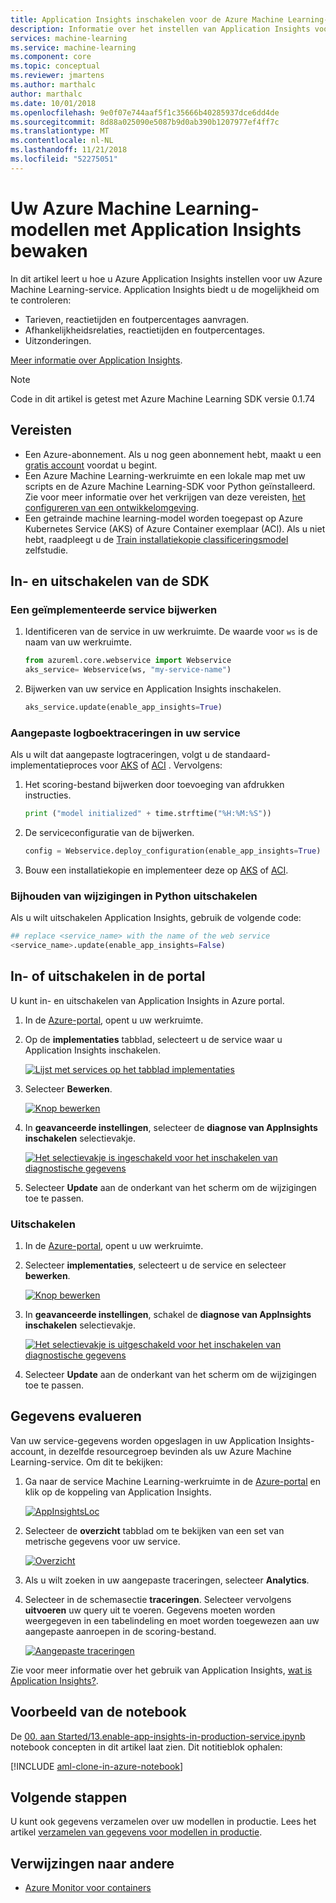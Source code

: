 ```yaml
---
title: Application Insights inschakelen voor de Azure Machine Learning-service
description: Informatie over het instellen van Application Insights voor services die zijn geïmplementeerd via Azure Machine Learning-service
services: machine-learning
ms.service: machine-learning
ms.component: core
ms.topic: conceptual
ms.reviewer: jmartens
ms.author: marthalc
author: marthalc
ms.date: 10/01/2018
ms.openlocfilehash: 9e0f07e744aaf5f1c35666b40285937dce6dd4de
ms.sourcegitcommit: 8d88a025090e5087b9d0ab390b1207977ef4ff7c
ms.translationtype: MT
ms.contentlocale: nl-NL
ms.lasthandoff: 11/21/2018
ms.locfileid: "52275051"
---
```

# <a name="monitor-your-azure-machine-learning-models-with-application-insights"></a>Uw Azure Machine Learning-modellen met Application Insights bewaken

In dit artikel leert u hoe u Azure Application Insights instellen voor uw Azure Machine Learning-service. Application Insights biedt u de mogelijkheid om te controleren:
* Tarieven, reactietijden en foutpercentages aanvragen.
* Afhankelijkheidsrelaties, reactietijden en foutpercentages.
* Uitzonderingen.

[Meer informatie over Application Insights](../../application-insights/app-insights-overview.md). 

>[!NOTE]
> Code in dit artikel is getest met Azure Machine Learning SDK versie 0.1.74


## <a name="prerequisites"></a>Vereisten
* Een Azure-abonnement. Als u nog geen abonnement hebt, maakt u een [gratis account](https://aka.ms/AMLfree) voordat u begint.
* Een Azure Machine Learning-werkruimte en een lokale map met uw scripts en de Azure Machine Learning-SDK voor Python geïnstalleerd. Zie voor meer informatie over het verkrijgen van deze vereisten, [het configureren van een ontwikkelomgeving](how-to-configure-environment.md).
* Een getrainde machine learning-model worden toegepast op Azure Kubernetes Service (AKS) of Azure Container exemplaar (ACI). Als u niet hebt, raadpleegt u de [Train installatiekopie classificeringsmodel](tutorial-train-models-with-aml.md) zelfstudie.


## <a name="enable-and-disable-from-the-sdk"></a>In- en uitschakelen van de SDK

### <a name="update-a-deployed-service"></a>Een geïmplementeerde service bijwerken
1. Identificeren van de service in uw werkruimte. De waarde voor `ws` is de naam van uw werkruimte.

    ```python
    from azureml.core.webservice import Webservice
    aks_service= Webservice(ws, "my-service-name")
    ```
2. Bijwerken van uw service en Application Insights inschakelen. 

    ```python
    aks_service.update(enable_app_insights=True)
    ```

### <a name="log-custom-traces-in-your-service"></a>Aangepaste logboektraceringen in uw service
Als u wilt dat aangepaste logtraceringen, volgt u de standaard-implementatieproces voor [AKS](how-to-deploy-to-aks.md) of [ACI](how-to-deploy-to-aci.md) . Vervolgens:

1. Het scoring-bestand bijwerken door toevoeging van afdrukken instructies.
    
    ```python
    print ("model initialized" + time.strftime("%H:%M:%S"))
    ```

2. De serviceconfiguratie van de bijwerken.
    
    ```python
    config = Webservice.deploy_configuration(enable_app_insights=True)
    ```

3. Bouw een installatiekopie en implementeer deze op [AKS](how-to-deploy-to-aks.md) of [ACI](how-to-deploy-to-aci.md).  

### <a name="disable-tracking-in-python"></a>Bijhouden van wijzigingen in Python uitschakelen

Als u wilt uitschakelen Application Insights, gebruik de volgende code:

```python 
## replace <service_name> with the name of the web service
<service_name>.update(enable_app_insights=False)
```
    
## <a name="enable-and-disable-in-the-portal"></a>In- of uitschakelen in de portal

U kunt in- en uitschakelen van Application Insights in Azure portal.

1. In de [Azure-portal](https://portal.azure.com), opent u uw werkruimte.

1. Op de **implementaties** tabblad, selecteert u de service waar u Application Insights inschakelen.

   [![Lijst met services op het tabblad implementaties](media/how-to-enable-app-insights/Deployments.PNG)](./media/how-to-enable-app-insights/Deployments.PNG#lightbox)

3. Selecteer **Bewerken**.

   [![Knop bewerken](media/how-to-enable-app-insights/Edit.PNG)](./media/how-to-enable-app-insights/Edit.PNG#lightbox)

4. In **geavanceerde instellingen**, selecteer de **diagnose van AppInsights inschakelen** selectievakje.

   [![Het selectievakje is ingeschakeld voor het inschakelen van diagnostische gegevens](media/how-to-enable-app-insights/AdvancedSettings.png)](./media/how-to-enable-app-insights/AdvancedSettings.png#lightbox)

1. Selecteer **Update** aan de onderkant van het scherm om de wijzigingen toe te passen. 

### <a name="disable"></a>Uitschakelen
1. In de [Azure-portal](https://portal.azure.com), opent u uw werkruimte.
1. Selecteer **implementaties**, selecteert u de service en selecteer **bewerken**.

   [![Knop bewerken](media/how-to-enable-app-insights/Edit.PNG)](./media/how-to-enable-app-insights/Edit.PNG#lightbox)

1. In **geavanceerde instellingen**, schakel de **diagnose van AppInsights inschakelen** selectievakje. 

   [![Het selectievakje is uitgeschakeld voor het inschakelen van diagnostische gegevens](media/how-to-enable-app-insights/uncheck.png)](./media/how-to-enable-app-insights/uncheck.png#lightbox)

1. Selecteer **Update** aan de onderkant van het scherm om de wijzigingen toe te passen. 
 

## <a name="evaluate-data"></a>Gegevens evalueren
Van uw service-gegevens worden opgeslagen in uw Application Insights-account, in dezelfde resourcegroep bevinden als uw Azure Machine Learning-service.
Om dit te bekijken:
1. Ga naar de service Machine Learning-werkruimte in de [Azure-portal](https://portal.azure.com) en klik op de koppeling van Application Insights.

    [![AppInsightsLoc](media/how-to-enable-app-insights/AppInsightsLoc.png)](./media/how-to-enable-app-insights/AppInsightsLoc.png#lightbox)

1. Selecteer de **overzicht** tabblad om te bekijken van een set van metrische gegevens voor uw service.

   [![Overzicht](media/how-to-enable-app-insights/overview.png)](./media/how-to-enable-app-insights/overview.png#lightbox)

3. Als u wilt zoeken in uw aangepaste traceringen, selecteer **Analytics**.
4. Selecteer in de schemasectie **traceringen**. Selecteer vervolgens **uitvoeren** uw query uit te voeren. Gegevens moeten worden weergegeven in een tabelindeling en moet worden toegewezen aan uw aangepaste aanroepen in de scoring-bestand. 

   [![Aangepaste traceringen](media/how-to-enable-app-insights/logs.png)](./media/how-to-enable-app-insights/logs.png#lightbox)

Zie voor meer informatie over het gebruik van Application Insights, [wat is Application Insights?](../../application-insights/app-insights-overview.md).
    

## <a name="example-notebook"></a>Voorbeeld van de notebook

De [00. aan Started/13.enable-app-insights-in-production-service.ipynb](https://github.com/Azure/MachineLearningNotebooks/tree/master/01.getting-started/13.enable-app-insights) notebook concepten in dit artikel laat zien.  Dit notitieblok ophalen:
 
[!INCLUDE [aml-clone-in-azure-notebook](../../../includes/aml-clone-for-examples.md)]

## <a name="next-steps"></a>Volgende stappen
U kunt ook gegevens verzamelen over uw modellen in productie. Lees het artikel [verzamelen van gegevens voor modellen in productie](how-to-enable-data-collection.md). 


## <a name="other-references"></a>Verwijzingen naar andere
* [Azure Monitor voor containers](https://docs.microsoft.com/azure/monitoring/monitoring-container-insights-overview?toc=%2fazure%2fmonitoring%2ftoc.json)
